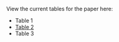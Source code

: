 View the current tables for the paper here:

* Table 1
* [Table 2](https://github.com/lawtj/safe/blob/master/table2.html)
* Table 3
